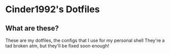 Cinder1992's Dotfiles
=====================

What are these?
---------------

These are my dotfiles, the configs that I use for my personal shell
They're a tad broken atm, but they'll be fixed soon enough!